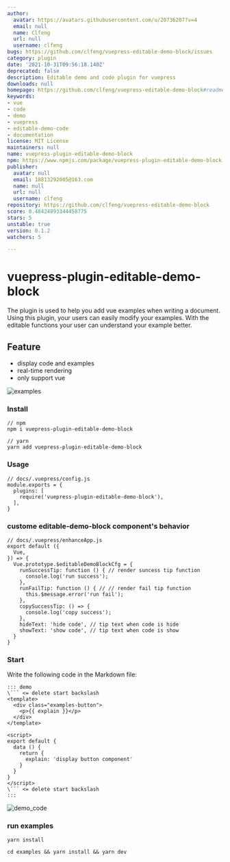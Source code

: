 ```yaml
---
author:
  avatar: https://avatars.githubusercontent.com/u/20736207?v=4
  email: null
  name: Clfeng
  url: null
  username: clfeng
bugs: https://github.com/clfeng/vuepress-editable-demo-block/issues
category: plugin
date: '2021-10-31T09:56:18.140Z'
deprecated: false
description: Editable demo and code plugin for vuepress
downloads: null
homepage: https://github.com/clfeng/vuepress-editable-demo-block#readme
keywords:
- vue
- code
- demo
- vuepress
- editable-demo-code
- documentation
license: MIT License
maintainers: null
name: vuepress-plugin-editable-demo-block
npm: https://www.npmjs.com/package/vuepress-plugin-editable-demo-block
publisher:
  avatar: null
  email: 18813292005@163.com
  name: null
  url: null
  username: clfeng
repository: https://github.com/clfeng/vuepress-editable-demo-block
score: 0.48424893344458775
stars: 5
unstable: true
version: 0.1.2
watchers: 5

---
```


# vuepress-plugin-editable-demo-block
The plugin is used to help you add vue examples when writing a document. 
Using this plugin, your users can easily modify your examples.
With the editable functions your user can understand your example better.

## Feature
- display code and examples
- real-time rendering
- only support vue

![examples](./examples.gif)


### Install
```
// npm 
npm i vuepress-plugin-editable-demo-block

// yarn 
yarn add vuepress-plugin-editable-demo-block
```

### Usage 
```
// docs/.vuepress/config.js
module.exports = {
  plugins: [
    require('vuepress-plugin-editable-demo-block'),
  ],
}
```

### custome editable-demo-block component's behavior
```
// docs/.vuepress/enhanceApp.js
export default ({
  Vue, 
}) => {
  Vue.prototype.$editableDemoBlockCfg = {
    runSuccessTip: function () { // render suncess tip function
      console.log('run success');
    },
    runFailTip: function () { // // render fail tip function
      this.$message.error('run fail');
    },
    copySuccessTip: () => {
      console.log('copy success');
    },
    hideText: 'hide code', // tip text when code is hide
    showText: 'show code', // tip text when code is show
  }
}
```

### Start
Write the following code in the Markdown file:

```
::: demo 
\``` <= delete start backslash
<template>
  <div class="examples-button">
    <p>{{ explain }}</p>
  </div>
</template>

<script>
export default {
  data () {
    return {
      explain: 'display button component'
    }
  }
}
</script>
\``` <= delete start backslash
:::

```

![demo_code](demo_code.png)

### run examples
`yarn install`

`cd examples && yarn install && yarn dev`

